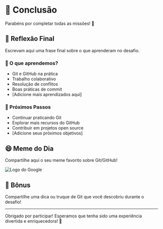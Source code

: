 # 🎉 Conclusão

Parabéns por completar todas as missões! 🎊

## 📝 Reflexão Final

Escrevam aqui uma frase final sobre o que aprenderam no desafio.

### 💭 O que aprendemos?
- Git e GitHub na prática
- Trabalho colaborativo
- Resolução de conflitos
- Boas práticas de commit
- [Adicione mais aprendizados aqui]

### 🎯 Próximos Passos
- Continuar praticando Git
- Explorar mais recursos do GitHub
- Contribuir em projetos open source
- [Adicione seus próximos objetivos]

## 😄 Meme do Dia
Compartilhe aqui o seu meme favorito sobre Git/GitHub!

![Logo do Google](https://ichef.bbci.co.uk/images/ic/512xn/p09j7x4c.jpg.webp)



## 🎁 Bônus
Compartilhe uma dica ou truque de Git que você descobriu durante o desafio!

---

Obrigado por participar! Esperamos que tenha sido uma experiência divertida e enriquecedora! 🚀
